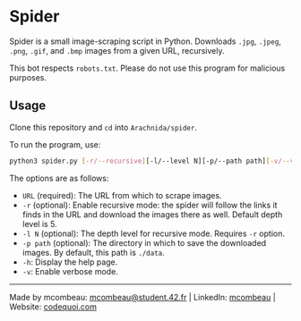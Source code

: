 # Spider

Spider is a small image-scraping script in Python. Downloads `.jpg`, `.jpeg`, `.png`, `.gif`, and `.bmp` images from a given URL, recursively.

This bot respects `robots.txt`. Please do not use this program for malicious purposes.

## Usage

Clone this repository and `cd` into `Arachnida/spider`.

To run the program, use:

```bash
python3 spider.py [-r/--recursive][-l/--level N][-p/--path path][-v/--verbose] URL
```

The options are as follows:

- `URL` (required): The URL from which to scrape images.
- `-r` (optional): Enable recursive mode: the spider will follow the links it finds in the URL and download the images there as well. Default depth level is 5.
- `-l N` (optional): The depth level for recursive mode. Requires `-r` option.
- `-p path` (optional): The directory in which to save the downloaded images. By default, this path is `./data`.
- `-h`: Display the help page.
- `-v`: Enable verbose mode.

---

Made by mcombeau: mcombeau@student.42.fr | LinkedIn: [mcombeau](https://www.linkedin.com/in/mia-combeau-86653420b/) | Website: [codequoi.com](https://www.codequoi.com)
